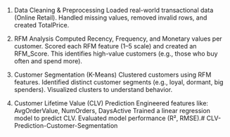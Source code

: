 1. Data Cleaning & Preprocessing
Loaded real-world transactional data (Online Retail).
Handled missing values, removed invalid rows, and created TotalPrice.

2. RFM Analysis
Computed Recency, Frequency, and Monetary values per customer.
Scored each RFM feature (1–5 scale) and created an RFM_Score.
This identifies high-value customers (e.g., those who buy often and spend more).

3. Customer Segmentation (K-Means)
Clustered customers using RFM features.
Identified distinct customer segments (e.g., loyal, dormant, big spenders).
Visualized clusters to understand behavior.

4. Customer Lifetime Value (CLV) Prediction
Engineered features like:
AvgOrderValue, NumOrders, DaysActive
Trained a linear regression model to predict CLV.
Evaluated model performance (R², RMSE).# CLV-Prediction-Customer-Segmentation
